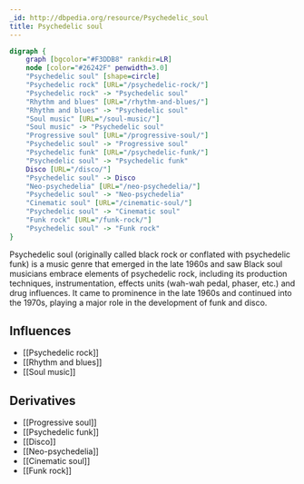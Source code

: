 ```yaml
---
_id: http://dbpedia.org/resource/Psychedelic_soul
title: Psychedelic soul
---
```


```dot
digraph {
	graph [bgcolor="#F3DDB8" rankdir=LR]
	node [color="#26242F" penwidth=3.0]
	"Psychedelic soul" [shape=circle]
	"Psychedelic rock" [URL="/psychedelic-rock/"]
	"Psychedelic rock" -> "Psychedelic soul"
	"Rhythm and blues" [URL="/rhythm-and-blues/"]
	"Rhythm and blues" -> "Psychedelic soul"
	"Soul music" [URL="/soul-music/"]
	"Soul music" -> "Psychedelic soul"
	"Progressive soul" [URL="/progressive-soul/"]
	"Psychedelic soul" -> "Progressive soul"
	"Psychedelic funk" [URL="/psychedelic-funk/"]
	"Psychedelic soul" -> "Psychedelic funk"
	Disco [URL="/disco/"]
	"Psychedelic soul" -> Disco
	"Neo-psychedelia" [URL="/neo-psychedelia/"]
	"Psychedelic soul" -> "Neo-psychedelia"
	"Cinematic soul" [URL="/cinematic-soul/"]
	"Psychedelic soul" -> "Cinematic soul"
	"Funk rock" [URL="/funk-rock/"]
	"Psychedelic soul" -> "Funk rock"
}
```

Psychedelic soul (originally called black rock or conflated with psychedelic funk) is a music genre that emerged in the late 1960s and saw Black soul musicians embrace elements of psychedelic rock, including its production techniques, instrumentation, effects units (wah-wah pedal, phaser, etc.) and drug influences. It came to prominence in the late 1960s and continued into the 1970s, playing a major role in the development of funk and disco.

## Influences

- [[Psychedelic rock]]
- [[Rhythm and blues]]
- [[Soul music]]

## Derivatives

- [[Progressive soul]]
- [[Psychedelic funk]]
- [[Disco]]
- [[Neo-psychedelia]]
- [[Cinematic soul]]
- [[Funk rock]]
